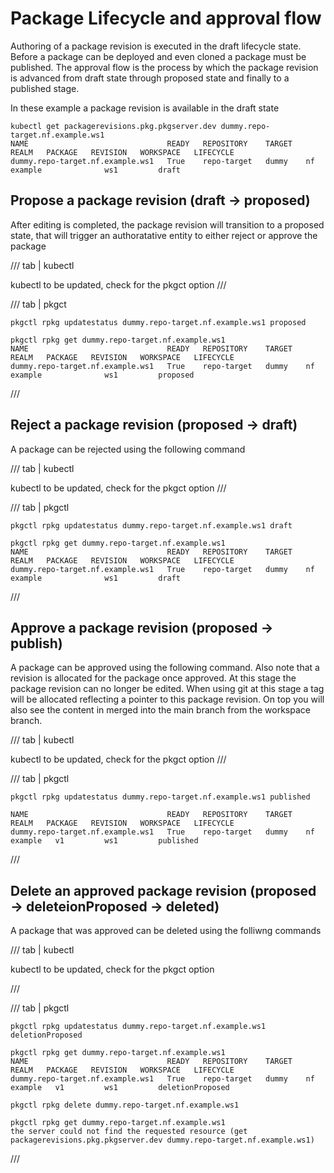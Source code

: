 # Package Lifecycle and approval flow

Authoring of a package revision is executed in the draft lifecycle state. Before a package can be deployed and even cloned a package must be published. The approval flow is the process by which the package revision is advanced from draft state through proposed state and finally to a published stage.


In these example a package revision is available in the draft state

```
kubectl get packagerevisions.pkg.pkgserver.dev dummy.repo-target.nf.example.ws1
NAME                               READY   REPOSITORY    TARGET   REALM   PACKAGE   REVISION   WORKSPACE   LIFECYCLE
dummy.repo-target.nf.example.ws1   True    repo-target   dummy    nf      example              ws1         draft
```

## Propose a package revision (draft -> proposed)

After editing is completed, the package revision will transition to a proposed state, that will trigger an authoratative entity to either reject or approve the package

/// tab | kubectl

kubectl to be updated, check for the pkgct option
///

/// tab | pkgct

```
pkgctl rpkg updatestatus dummy.repo-target.nf.example.ws1 proposed
```

```
pkgctl rpkg get dummy.repo-target.nf.example.ws1
NAME                               READY   REPOSITORY    TARGET   REALM   PACKAGE   REVISION   WORKSPACE   LIFECYCLE
dummy.repo-target.nf.example.ws1   True    repo-target   dummy    nf      example              ws1         proposed
```
///

## Reject a package revision (proposed -> draft)

A package can be rejected using the following command

/// tab | kubectl

kubectl to be updated, check for the pkgct option
///

/// tab | pkgctl

```
pkgctl rpkg updatestatus dummy.repo-target.nf.example.ws1 draft 
```

```
pkgctl rpkg get dummy.repo-target.nf.example.ws1               
NAME                               READY   REPOSITORY    TARGET   REALM   PACKAGE   REVISION   WORKSPACE   LIFECYCLE
dummy.repo-target.nf.example.ws1   True    repo-target   dummy    nf      example              ws1         draft
```
///

## Approve a package revision (proposed -> publish)

A package can be approved using the following command. Also note that a revision is allocated for the package once approved. At this stage the package revision can no longer be edited. When using git at this stage a tag will be allocated reflecting a pointer to this package revision. On top you will also see the content in merged into the main branch from the workspace branch.

/// tab | kubectl

kubectl to be updated, check for the pkgct option
///

/// tab | pkgctl

```
pkgctl rpkg updatestatus dummy.repo-target.nf.example.ws1 published
```

```
NAME                               READY   REPOSITORY    TARGET   REALM   PACKAGE   REVISION   WORKSPACE   LIFECYCLE
dummy.repo-target.nf.example.ws1   True    repo-target   dummy    nf      example   v1         ws1         published
```
///

## Delete an approved package revision (proposed -> deleteionProposed -> deleted)

A package that was approved can be deleted using the folliwng commands

/// tab | kubectl

kubectl to be updated, check for the pkgct option

///

/// tab | pkgctl

```
pkgctl rpkg updatestatus dummy.repo-target.nf.example.ws1 deletionProposed
```

```
pkgctl rpkg get dummy.repo-target.nf.example.ws1                          
NAME                               READY   REPOSITORY    TARGET   REALM   PACKAGE   REVISION   WORKSPACE   LIFECYCLE
dummy.repo-target.nf.example.ws1   True    repo-target   dummy    nf      example   v1         ws1         deletionProposed
```

```
pkgctl rpkg delete dummy.repo-target.nf.example.ws1   
```

```
pkgctl rpkg get dummy.repo-target.nf.example.ws1   
the server could not find the requested resource (get packagerevisions.pkg.pkgserver.dev dummy.repo-target.nf.example.ws1) 
```
///
